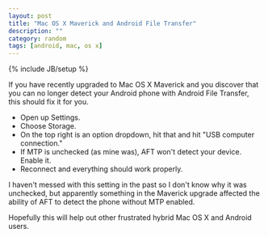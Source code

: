 ```yaml
---
layout: post
title: "Mac OS X Maverick and Android File Transfer"
description: ""
category: random
tags: [android, mac, os x]
---
```

{% include JB/setup %}

If you have recently upgraded to Mac OS X Maverick and you discover that you can no longer detect your Android phone with Android File Transfer, this should fix it for you.

* Open up Settings.
* Choose Storage.
* On the top right is an option dropdown, hit that and hit "USB computer connection."
* If MTP is unchecked (as mine was), AFT won't detect your device. Enable it.
* Reconnect and everything should work properly.

I haven't messed with this setting in the past so I don't know why it was unchecked, but apparently something in the Maverick upgrade affected the ability of AFT to detect the phone without MTP enabled.

Hopefully this will help out other frustrated hybrid Mac OS X and Android users.
